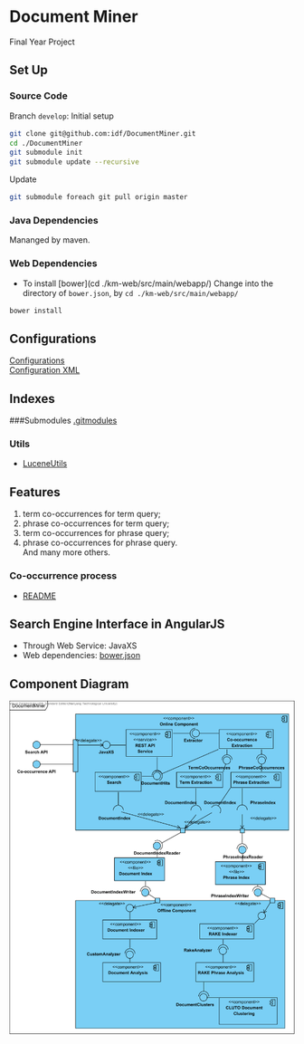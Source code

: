 Document Miner
=============

Final Year Project

## Set Up
### Source Code 
Branch `develop`:
Initial setup
```bash
git clone git@github.com:idf/DocumentMiner.git
cd ./DocumentMiner
git submodule init
git submodule update --recursive 
```

Update 
```bash
git submodule foreach git pull origin master
```

### Java Dependencies
Mananged by maven. <!-- TODO --> 

### Web Dependencies 
* To install [bower](cd ./km-web/src/main/webapp/)
Change into the  directory of `bower.json`, by `cd ./km-web/src/main/webapp/`
```bash
bower install
```


## Configurations
[Configurations](https://github.com/idf/DocumentMiner/blob/develop/km-common/src/main/java/km/common/Config.java)  
[Configuration XML](https://github.com/idf/DocumentMiner/blob/develop/km-common/src/main/resources/settings.xml)

## Indexes
###Submodules
[.gitmodules](https://github.com/idf/DocumentMiner/blob/develop/.gitmodules)  

### Utils
* [LuceneUtils](https://github.com/idf/DocumentMiner/blob/develop/km-lucene/src/main/java/util/LuceneUtils.java)

## Features
1. term co-occurrences for term query;
1. phrase co-occurrences for term query;
1. term co-occurrences for phrase query;
1. phrase co-occurrences for phrase query.  
And many more others.

### Co-occurrence process
* [README](https://github.com/idf/DocumentMiner/blob/develop/km-lucene/src/main/java/km/lucene/applets/collocations)

## Search Engine Interface in AngularJS
* Through Web Service: JavaXS
* Web dependencies: [bower.json](https://github.com/idf/DocumentMiner/blob/develop/km-web/src/main/webapp/bower.json)

## Component Diagram
![](/img/DocumentMinerComponent.png) 

